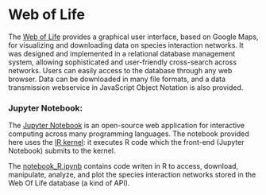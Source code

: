 # Web of Life

The <a href="http://www.web-of-life.es" target="_blank">Web of Life</a> provides a graphical user interface, based on Google Maps, for visualizing and downloading data on species interaction networks. It was designed and implemented in a relational database management system, allowing sophisticated and user-friendly cross-search across networks. Users can easily access to the database through any web browser. Data can be downloaded in many file formats, and a data transmission webservice in JavaScript Object Notation is also provided.

### Jupyter Notebook:
The <a href="http://jupyter.org/" target="_blank">Jupyter Notebook</a> is an open-source web application for interactive computing across many programming languages.
The notebook provided here uses the <a href="https://irkernel.github.io/" target="_blank">IR kernel</a>: it executes R code which the front-end (Jupyter Notebook) submits to the kernel.

The <a href="https://github.com/miguelfortuna/WebOfLife/blob/master/notebook_R.ipynb" target="_blank">notebook_R.ipynb</a> contains code writen in R to access, download, manipulate, analyze, and plot the species interaction networks stored in the Web Of Life database (a kind of API).
